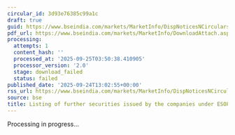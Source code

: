 ```yaml
---
circular_id: 3d93e76385c99a1c
draft: true
guid: https://www.bseindia.com/markets/MarketInfo/DispNoticesNCirculars.aspx?Noticeid={6B5B2C37-4822-45CD-9595-C0B64B758FCA}&noticeno=20250924-42&dt=09/24/2025&icount=42&totcount=75&flag=0
pdf_url: https://www.bseindia.com/markets/MarketInfo/DownloadAttach.aspx?id=20250924-42&attachedId=
processing:
  attempts: 1
  content_hash: ''
  processed_at: '2025-09-25T03:50:38.410905'
  processor_version: '2.0'
  stage: download_failed
  status: failed
published_date: '2025-09-24T13:02:55+00:00'
rss_url: https://www.bseindia.com/markets/MarketInfo/DispNoticesNCirculars.aspx?Noticeid={6B5B2C37-4822-45CD-9595-C0B64B758FCA}&noticeno=20250924-42&dt=09/24/2025&icount=42&totcount=75&flag=0
source: bse
title: Listing of further securities issued by the companies under ESOP/ESOS
---
```


Processing in progress...
